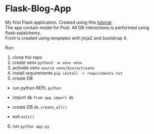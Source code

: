 # Flask-Blog-App

My first Flask application. Created using this [tutorial](https://www.youtube.com/watch?v=3mwFC4SHY-Y).<br>
The app contain model for Post. All DB interactions is performed using flask-sqlalchemy.<br>
Front is created using templates with jinja2 and bootstrap 4.<br>

Run:
1. clone the repo
2. create venv `python3 -m venv venv`
3. activate venv `source venv/bin/activate`
4. install requirements `pip install -r requirements.txt`
5. create DB 

  * run python REPL `python`
   
  * import db `from app import db`
   
  * create DB `db.create_all()`
   
  * exit `exit()`
   
6. run `python app.py`
